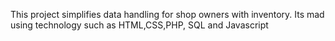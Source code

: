 This project simplifies data handling for shop owners with inventory.
Its mad using technology such as HTML,CSS,PHP, SQL and Javascript
